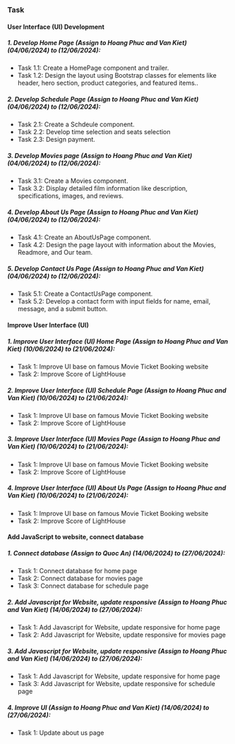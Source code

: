 ### Task 

#### User Interface (UI) Development

##### 1. Develop Home Page (Assign to Hoang Phuc and Van Kiet) (04/06/2024) to (12/06/2024):

* Task 1.1: Create a HomePage component and trailer.
* Task 1.2: Design the layout using Bootstrap classes for elements like header, hero section, product categories, and featured items..

##### 2. Develop Schedule Page (Assign to Hoang Phuc and Van Kiet) (04/06/2024) to (12/06/2024):

* Task 2.1: Create a Schdeule component.
* Task 2.2: Develop time selection and seats selection
* Task 2.3: Design payment.

##### 3. Develop Movies page (Assign to Hoang Phuc and Van Kiet) (04/06/2024) to (12/06/2024):

* Task 3.1: Create a Movies component.
* Task 3.2: Display detailed film information like description, specifications, images, and reviews.

##### 4. Develop About Us Page (Assign to Hoang Phuc and Van Kiet) (04/06/2024) to (12/06/2024):

* Task 4.1: Create an AboutUsPage component.
* Task 4.2: Design the page layout with information about the Movies, Readmore, and Our team.

##### 5. Develop Contact Us Page (Assign to Hoang Phuc and Van Kiet) (04/06/2024) to (12/06/2024):

* Task 5.1: Create a ContactUsPage component.
* Task 5.2: Develop a contact form with input fields for name, email, message, and a submit button. 

#### Improve User Interface (UI)

##### 1. Improve User Interface (UI) Home Page (Assign to Hoang Phuc and Van Kiet)  (10/06/2024) to (21/06/2024):

* Task 1: Improve UI base on famous Movie Ticket Booking website
* Task 2: Improve Score of LightHouse

##### 2. Improve User Interface (UI) Schedule Page (Assign to Hoang Phuc and Van Kiet)  (10/06/2024) to (21/06/2024):

* Task 1: Improve UI base on famous Movie Ticket Booking website
* Task 2: Improve Score of LightHouse

##### 3. Improve User Interface (UI) Movies Page (Assign to Hoang Phuc and Van Kiet)  (10/06/2024) to (21/06/2024):

* Task 1: Improve UI base on famous Movie Ticket Booking website
* Task 2: Improve Score of LightHouse

##### 4. Improve User Interface (UI) About Us Page (Assign to Hoang Phuc and Van Kiet) (10/06/2024) to (21/06/2024):

* Task 1: Improve UI base on famous Movie Ticket Booking website
* Task 2: Improve Score of LightHouse

#### Add JavaScript to website, connect database

##### 1. Connect database (Assign to Quoc An) (14/06/2024) to (27/06/2024):

* Task 1: Connect database for home page
* Task 2: Connect database for movies page
* Task 3: Connect database for schedule page

##### 2. Add Javascript for Website, update responsive  (Assign to Hoang Phuc and Van Kiet) (14/06/2024) to (27/06/2024):

* Task 1: Add Javascript for Website, update responsive for home page
* Task 2: Add Javascript for Website, update responsive for movies page

##### 3. Add Javascript for Website, update responsive (Assign to Hoang Phuc and Van Kiet) (14/06/2024) to (27/06/2024):

* Task 1: Add Javascript for Website, update responsive for home page
* Task 3: Add Javascript for Website, update responsive for schedule page

##### 4. Improve UI  (Assign to Hoang Phuc and Van Kiet) (14/06/2024) to (27/06/2024):

* Task 1: Update about us page
